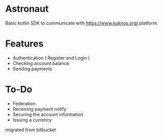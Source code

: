# Astronaut
Basic kotlin SDK to communicate with https://www.kuknos.org/ platform.

# Features
- Authentication ( Register and Login )
- Checking account balance
- Sending payments

# To-Do
- Federation
- Receiving payment notify
- Securing the account information
- Issuing a currency


migrated from bitbucket
